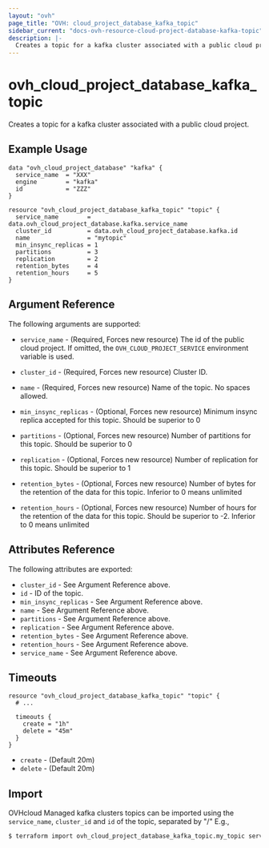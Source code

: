 ```yaml
---
layout: "ovh"
page_title: "OVH: cloud_project_database_kafka_topic"
sidebar_current: "docs-ovh-resource-cloud-project-database-kafka-topic"
description: |-
  Creates a topic for a kafka cluster associated with a public cloud project.
---
```


# ovh_cloud_project_database_kafka_topic

Creates a topic for a kafka cluster associated with a public cloud project.

## Example Usage

```hcl
data "ovh_cloud_project_database" "kafka" {
  service_name  = "XXX"
  engine        = "kafka"
  id            = "ZZZ"
}

resource "ovh_cloud_project_database_kafka_topic" "topic" {
  service_name        = data.ovh_cloud_project_database.kafka.service_name
  cluster_id          = data.ovh_cloud_project_database.kafka.id
  name                = "mytopic"
  min_insync_replicas = 1
  partitions          = 3
  replication         = 2
  retention_bytes     = 4
  retention_hours     = 5
}
```

## Argument Reference

The following arguments are supported:

* `service_name` - (Required, Forces new resource) The id of the public cloud project. If omitted,
  the `OVH_CLOUD_PROJECT_SERVICE` environment variable is used.

* `cluster_id` - (Required, Forces new resource) Cluster ID.

* `name` - (Required, Forces new resource) Name of the topic. No spaces allowed.

* `min_insync_replicas` - (Optional, Forces new resource) Minimum insync replica accepted for this topic. Should be superior to 0

* `partitions` - (Optional, Forces new resource) Number of partitions for this topic. Should be superior to 0

* `replication` - (Optional, Forces new resource) Number of replication for this topic. Should be superior to 1

* `retention_bytes` - (Optional, Forces new resource) Number of bytes for the retention of the data for this topic. Inferior to 0 means unlimited

* `retention_hours` - (Optional, Forces new resource) Number of hours for the retention of the data for this topic. Should be superior to -2. Inferior to 0 means unlimited

## Attributes Reference

The following attributes are exported:

* `cluster_id` - See Argument Reference above.
* `id` - ID of the topic.
* `min_insync_replicas` - See Argument Reference above.
* `name` - See Argument Reference above.
* `partitions` - See Argument Reference above.
* `replication` - See Argument Reference above.
* `retention_bytes` - See Argument Reference above.
* `retention_hours` - See Argument Reference above.
* `service_name` - See Argument Reference above.

## Timeouts

```hcl
resource "ovh_cloud_project_database_kafka_topic" "topic" {
  # ...

  timeouts {
    create = "1h"
    delete = "45m"
  }
}
```
* `create` - (Default 20m)
* `delete` - (Default 20m)

## Import

OVHcloud Managed kafka clusters topics can be imported using the `service_name`, `cluster_id` and `id` of the topic, separated by "/" E.g.,

```bash
$ terraform import ovh_cloud_project_database_kafka_topic.my_topic service_name/cluster_id/id
```
